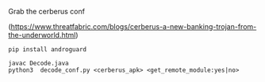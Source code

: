 Grab the cerberus conf

(https://www.threatfabric.com/blogs/cerberus-a-new-banking-trojan-from-the-underworld.html)

```
pip install androguard

javac Decode.java
python3  decode_conf.py <cerberus_apk> <get_remote_module:yes|no>
```
